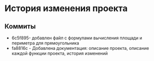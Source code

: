 # История изменения проекта

## Коммиты

- 6c5f895- добавлен файл с формулами вычисления площади и периметра для прямоугольника
- fa8816c - Добавлена документация: описание проекта, описание каждой функции проекта, история изменений
